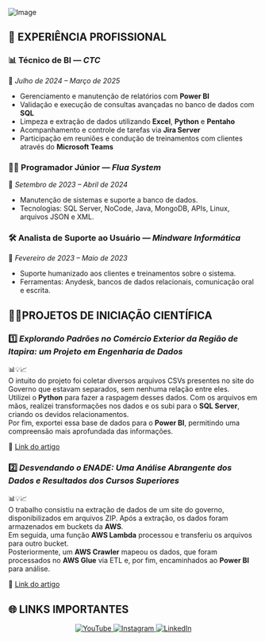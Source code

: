 ![Image](https://github.com/user-attachments/assets/b7308f43-b86c-4396-9c8e-e95f3ef8a151)

## 💼 EXPERIÊNCIA PROFISSIONAL

### 📊 Técnico de BI — *CTC*  
📅 *Julho de 2024 – Março de 2025*  
- Gerenciamento e manutenção de relatórios com **Power BI**  
- Validação e execução de consultas avançadas no banco de dados com **SQL**  
- Limpeza e extração de dados utilizando **Excel**, **Python** e **Pentaho**  
- Acompanhamento e controle de tarefas via **Jira Server**  
- Participação em reuniões e condução de treinamentos com clientes através do **Microsoft Teams**

### 👨‍💻 Programador Júnior — *Flua System*  
📅 *Setembro de 2023 – Abril de 2024*  
- Manutenção de sistemas e suporte a banco de dados.  
- Tecnologias: SQL Server, NoCode, Java, MongoDB, APIs, Linux, arquivos JSON e XML.

### 🛠️ Analista de Suporte ao Usuário — *Mindware Informática*  
📅 *Fevereiro de 2023 – Maio de 2023*  
- Suporte humanizado aos clientes e treinamentos sobre o sistema.  
- Ferramentas: Anydesk, bancos de dados relacionais, comunicação oral e escrita.



## 🔬🧪PROJETOS DE INICIAÇÃO CIENTÍFICA

### 1️⃣ *Explorando Padrões no Comércio Exterior da Região de Itapira: um Projeto em Engenharia de Dados*  
📊💡📈  
O intuito do projeto foi coletar diversos arquivos CSVs presentes no site do Governo que estavam separados, sem nenhuma relação entre eles.  
Utilizei o **Python** para fazer a raspagem desses dados. Com os arquivos em mãos, realizei transformações nos dados e os subi para o **SQL Server**, criando os devidos relacionamentos.  
Por fim, exportei essa base de dados para o **Power BI**, permitindo uma compreensão mais aprofundada das informações.  

🔗 [Link do artigo](https://zenodo.org/records/13363294)


### 2️⃣ *Desvendando o ENADE: Uma Análise Abrangente dos Dados e Resultados dos Cursos Superiores*  
📊💡📈  
O trabalho consistiu na extração de dados de um site do governo, disponibilizados em arquivos ZIP. Após a extração, os dados foram armazenados em buckets da **AWS**.  
Em seguida, uma função **AWS Lambda** processou e transferiu os arquivos para outro bucket.  
Posteriormente, um **AWS Crawler** mapeou os dados, que foram processados no **AWS Glue** via ETL e, por fim, encaminhados ao **Power BI** para análise.

🔗 [Link do artigo](https://zenodo.org/records/14563514)


## 🌐 LINKS IMPORTANTES

<p align="center">
  <a href="https://www.youtube.com/@julianoalessandro435" target="_blank">
    <img 
      src="https://img.shields.io/badge/YOUTUBE-FF0000?style=for-the-badge&logo=youtube&logoColor=white" 
      alt="YouTube">
  </a>
  <a href="https://www.instagram.com/programacao_em_evidencia/" target="_blank">
    <img 
      src="https://img.shields.io/badge/INSTAGRAM-E1306C?style=for-the-badge&logo=instagram&logoColor=white" 
      alt="Instagram">
  </a>
  <a href="https://www.linkedin.com/in/julianoalessandro/" target="_blank">
    <img 
      src="https://img.shields.io/badge/LINKEDIN-0A66C2?style=for-the-badge&logo=linkedin&logoColor=white" 
      alt="LinkedIn">
  </a>
</p>
